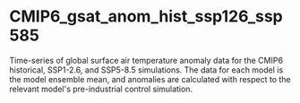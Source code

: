 # CMIP6_gsat_anom_hist_ssp126_ssp585
Time-series of global surface air temperature anomaly data for the CMIP6 historical, SSP1-2.6, and SSP5-8.5 simulations. The data for each model is the model ensemble mean, and anomalies are calculated with respect to the relevant model's pre-industrial control simulation. 
